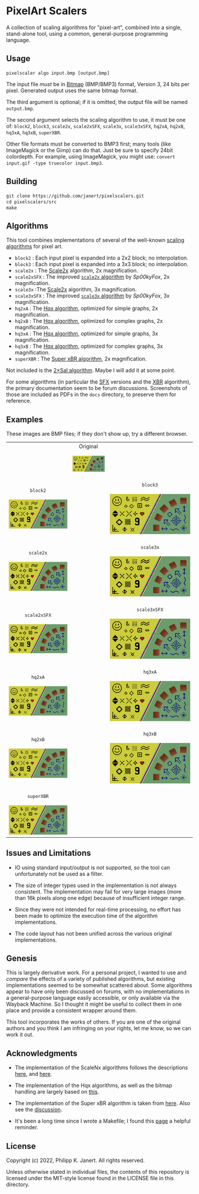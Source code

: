 
# PixelArt Scalers

A collection of scaling algorithms for "pixel-art", combined into a single, 
stand-alone tool, using a common, general-purpose programming language.


## Usage

```
pixelscaler algo input.bmp [output.bmp]
```

The input file _must_ be in 
[Bitmap](https://en.wikipedia.org/wiki/BMP_file_format)
(BMP/BMP3) format, Version 3, 24 bits per pixel. 
Generated output uses the same bitmap format. 

The third argument is optional; if it is omitted, the
output file will be named `output.bmp`. 

The second argument selects the scaling algorithm to use, it must
be one of: `block2`, `block3`, `scale2x`, `scale2xSFX`, `scale3x`, 
`scale3xSFX`, `hq2xA`, `hq2xB`, `hq3xA`, `hq3xB`, `superXBR`.

Other file formats must be converted to BMP3 first; many tools (like
ImageMagick or the Gimp) can do that. Just be sure to specify 24bit
colordepth. For example, using ImageMagick, you might use: 
`convert input.gif -type truecolor input.bmp3`.


## Building

```
git clone https://github.com/janert/pixelscalers.git
cd pixelscalers/src
make
```

## Algorithms

This tool combines implementations of several of the well-known
[scaling algorithms](https://en.wikipedia.org/wiki/Pixel-art_scaling_algorithms)
for pixel art.

- `block2` : Each input pixel is expanded into a 2x2 block; no interpolation.
- `block3` : Each input pixel is expanded into a 3x3 block; no interpolation.
- `scale2x` : The [Scale2x](http://www.scale2x.it/algorithm) algorithm, 2x magnification.
- `scale2xSFX` : The improved [`scale2x` algorithm](https://web.archive.org/web/20160527015550/https://libretro.com/forums/archive/index.php?t-1655.html) 
by _Sp00kyFox_, 2x magnification.
- `scale3x` :The [Scale2x](http://www.scale2x.it/algorithm) algorithm, 3x magnification.
- `scale3xSFX` : The improved [`scale3x` algorithm](https://web.archive.org/web/20160527015550/https://libretro.com/forums/archive/index.php?t-1655.html) 
by _Sp00kyFox_, 3x magnification.
- `hq2xA` : The [Hqx algorithm](https://en.wikipedia.org/wiki/Hqx), optimized for simple graphs, 2x magnification.
- `hq2xB` : The [Hqx algorithm](https://en.wikipedia.org/wiki/Hqx), optimized for complex graphs, 2x magnification.
- `hq3xA` : The [Hqx algorithm](https://en.wikipedia.org/wiki/Hqx), optimized for simple graphs, 3x magnification.
- `hq3xB` : The [Hqx algorithm](https://en.wikipedia.org/wiki/Hqx), optimized for complex graphs, 3x magnification.
- `superXBR` : The [Super xBR algorithm](https://en.wikipedia.org/wiki/Pixel-art_scaling_algorithms#xBR_family), 2x magnification.

Not included is the [2×SaI algorithm](https://vdnoort.home.xs4all.nl/emulation/2xsai/). Maybe I will add it at some point.

For some algorithms (in particular the 
[SFX](https://web.archive.org/web/20160527015550/https://libretro.com/forums/archive/index.php?t-1655.html)
versions and the 
[XBR](https://forums.libretro.com/t/xbr-algorithm-tutorial/123)
algorithm),
the primary documentation seem to be forum discussions. Screenshots of those
are included as PDFs in the `docs` directory, to preserve them for reference.


## Examples

These images are BMP files; if they don't show up, try a different browser.

| | | |
|:---:|:---:|:---:|
| | Original <br>&nbsp;<br> ![orig](/imgs/original.bmp) | |
| <br>`block2` <br>&nbsp;<br> ![block2](/imgs/block2.bmp) | | <br>`block3` <br>&nbsp;<br> ![block2](/imgs/block3.bmp) |
| <br>`scale2x` <br>&nbsp;<br> ![scale2x](/imgs/scale2x.bmp) | | <br>`scale3x` <br>&nbsp;<br> ![scale3x](/imgs/scale3x.bmp) |
| <br>`scale2xSFX` <br>&nbsp;<br> ![scale2xSFX](/imgs/scale2xSFX.bmp) | | <br>`scale3xSFX` <br>&nbsp;<br> ![scale3xSFX](/imgs/scale3xSFX.bmp) |
| <br>`hq2xA` <br>&nbsp;<br> ![hq2xA](/imgs/hq2xA.bmp) | | <br>`hq3xA` <br>&nbsp;<br> ![hq3xA](/imgs/hq3xA.bmp) |
| <br>`hq2xB` <br>&nbsp;<br> ![hq2xB](/imgs/hq2xB.bmp) | | <br>`hq3xB` <br>&nbsp;<br> ![hq3xB](/imgs/hq3xB.bmp) |
| <br>`superXBR` <br>&nbsp;<br> ![superXBR](/imgs/xbr.bmp) | | |



## Issues and Limitations

- IO using standard input/output is not supported, so the tool can
  unfortunately not be used as a filter.

- The size of integer types used in the implementation is not always
  consistent. The implementation may fail for very large images (more
  than 16k pixels along one edge) because of insufficient integer range.

- Since they were not intended for real-time processing, no effort has been 
  made to optimize the execution time of the algorithm implementations.
  
- The code layout has not been unified across the various original
  implementations.


## Genesis

This is largely derivative work. For a personal project, I wanted to
use and _compare_ the effects of a variety of published algorithms,
but existing implementations seemed to be somewhat scattered
about. Some algorithms appear to have only been discussed on forums,
with no implementations in a general-purpose language easily
accessible, or only available via the Wayback Machine. So I thought
it might be useful to collect them in one place and provide a
consistent wrapper around them.

This tool incorporates the works of others. If you are one of the
original authors and you think I am infringing on your rights, let
me know, so we can work it out.


## Acknowledgments

- The implementation of the ScaleNx algorithms follows the descriptions
  [here](http://www.scale2x.it/algorithm), and 
  [here](https://web.archive.org/web/20160527015550/https://libretro.com/forums/archive/index.php?t-1655.html).

- The implementation of the Hqx algorithms, as well as the bitmap
  handling are largely based on [this](https://github.com/brunexgeek/hqx).
  
- The implementation of the Super xBR algorithm is taken from 
  [here](https://pastebin.com/cbH8ZQQT). Also see the 
  [discussion](https://forums.libretro.com/t/xbr-algorithm-tutorial/123).
  
- It's been a long time since I wrote a Makefile; I found this
  [page](https://www.cs.colby.edu/maxwell/courses/tutorials/maketutor/)
  a helpful reminder.


## License

Copyright (c) 2022, Philipp K. Janert. 
All rights reserved.

Unless otherwise stated in individual files, the contents of this 
repository is licensed under the MIT-style license found in the
LICENSE file in this directory.
